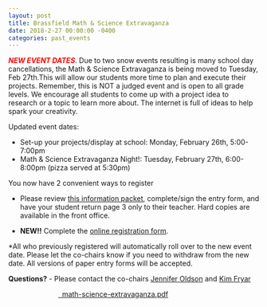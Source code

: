 ```yaml
---
layout: post
title: Brassfield Math & Science Extravaganza
date: 2018-2-27 00:00:00 -0400
categories: past_events
---
```

<strong><i style="color: red">NEW EVENT DATES</i></strong>. Due to two snow events resulting is many school day cancellations, the Math & Science Extravaganza is being moved to Tuesday, Feb 27th.This will allow our students more time to plan and execute their projects. Remember, this is NOT a judged event and is open to all grade levels. We encourage all students to come up with a project idea to research or a topic to learn more about. The internet is full of ideas to help spark your creativity.  

Updated event dates:

* Set-up your projects/display at school: Monday, February 26th, 5:00-7:00pm
* Math & Science Extravaganza Night!: Tuesday, February 27th, 6:00-8:00pm (pizza served at 5:30pm)
 
You now have 2 convenient ways to register

* Please review [this information packet](https://docs.google.com/forms/d/1wlhld7A45k1uC4Bs06xar2YAq7RMESZhBK-8O_dzYv4/edit?usp=sharing), complete/sign the entry form, and have your student return page 3 only to their teacher. Hard copies are available in the front office.

* **NEW!!** Complete the [online registration form](http://track.spe.schoolmessenger.com/f/a/waFMJvGTIyzzCmw8wguMGQ~~/AAAAAQA~/RgRcOlnsP0RSaHR0cHM6Ly9kcml2ZS5nb29nbGUuY29tL2ZpbGUvZC8xMTA4TXlQV3BNUlpRY1h2UG5maEtUcGNCaWhEcF9hRDUvdmlldz91c3A9c2hhcmluZ1cHc2Nob29sbVgEAAAAAEIKAANsJlla45Yhsw~~).


*All who previously registered will automatically roll over to the new event date. Please let the co-chairs know if you need to withdraw from the new date. All versions of paper entry forms will be accepted.

**Questions?** - Please contact the co-chairs [Jennifer Oldson](mailto:oldsonzoo@gmail.com) and [Kim Fryar](mailto:KimRFryar@gmail.com)

<div style="padding-left: 100px">
  <a href="{{ "/files/math-science-extravaganza.pdf" | relative_url }}" onclick="trackDownloadLink('{{ "/files/math-science-extravaganza.pdf" | relative_url }}')">
 <i class="fa fa-file-pdf-o" aria-hidden="true"></i>&nbsp; math-science-extravaganza.pdf
</a>
</div>

